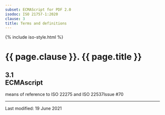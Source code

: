 ```yaml
---
subset: ECMAScript for PDF 2.0
isodoc: ISO 21757-1:2020
clause: 3
title: Terms and definitions
---
```


{% include iso-style.html %}
<div class="isostyle">


<h1>{{ page.clause }}. {{ page.title }}</h1>

<h2>3.1<br/>ECMAscript</h2>

<p>
means of reference to ISO 22275 <span class="deleted-text">and ISO 22537<span class="deleted-tooltiptext">Issue #70</span></span>
</p>

</div>


<hr>
<p class="footnote">Last modified: 19 June 2021</p>
